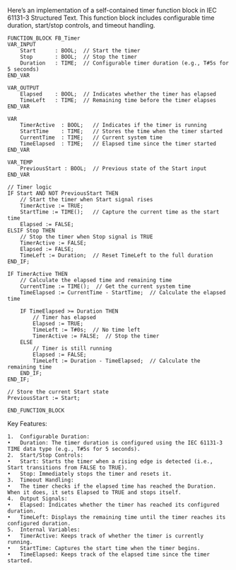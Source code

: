 Here’s an implementation of a self-contained timer function block in IEC 61131-3 Structured Text. This function block includes configurable time duration, start/stop controls, and timeout handling.

```
FUNCTION_BLOCK FB_Timer
VAR_INPUT
    Start      : BOOL;  // Start the timer
    Stop       : BOOL;  // Stop the timer
    Duration   : TIME;  // Configurable timer duration (e.g., T#5s for 5 seconds)
END_VAR

VAR_OUTPUT
    Elapsed    : BOOL;  // Indicates whether the timer has elapsed
    TimeLeft   : TIME;  // Remaining time before the timer elapses
END_VAR

VAR
    TimerActive  : BOOL;   // Indicates if the timer is running
    StartTime    : TIME;   // Stores the time when the timer started
    CurrentTime  : TIME;   // Current system time
    TimeElapsed  : TIME;   // Elapsed time since the timer started
END_VAR

VAR_TEMP
    PreviousStart : BOOL;  // Previous state of the Start input
END_VAR

// Timer logic
IF Start AND NOT PreviousStart THEN
    // Start the timer when Start signal rises
    TimerActive := TRUE;
    StartTime := TIME();   // Capture the current time as the start time
    Elapsed := FALSE;
ELSIF Stop THEN
    // Stop the timer when Stop signal is TRUE
    TimerActive := FALSE;
    Elapsed := FALSE;
    TimeLeft := Duration;  // Reset TimeLeft to the full duration
END_IF;

IF TimerActive THEN
    // Calculate the elapsed time and remaining time
    CurrentTime := TIME();  // Get the current system time
    TimeElapsed := CurrentTime - StartTime;  // Calculate the elapsed time

    IF TimeElapsed >= Duration THEN
        // Timer has elapsed
        Elapsed := TRUE;
        TimeLeft := T#0s;  // No time left
        TimerActive := FALSE;  // Stop the timer
    ELSE
        // Timer is still running
        Elapsed := FALSE;
        TimeLeft := Duration - TimeElapsed;  // Calculate the remaining time
    END_IF;
END_IF;

// Store the current Start state
PreviousStart := Start;

END_FUNCTION_BLOCK
```

Key Features:

	1.	Configurable Duration:
	•	Duration: The timer duration is configured using the IEC 61131-3 TIME data type (e.g., T#5s for 5 seconds).
	2.	Start/Stop Controls:
	•	Start: Starts the timer when a rising edge is detected (i.e., Start transitions from FALSE to TRUE).
	•	Stop: Immediately stops the timer and resets it.
	3.	Timeout Handling:
	•	The timer checks if the elapsed time has reached the Duration. When it does, it sets Elapsed to TRUE and stops itself.
	4.	Output Signals:
	•	Elapsed: Indicates whether the timer has reached its configured duration.
	•	TimeLeft: Displays the remaining time until the timer reaches its configured duration.
	5.	Internal Variables:
	•	TimerActive: Keeps track of whether the timer is currently running.
	•	StartTime: Captures the start time when the timer begins.
	•	TimeElapsed: Keeps track of the elapsed time since the timer started.
